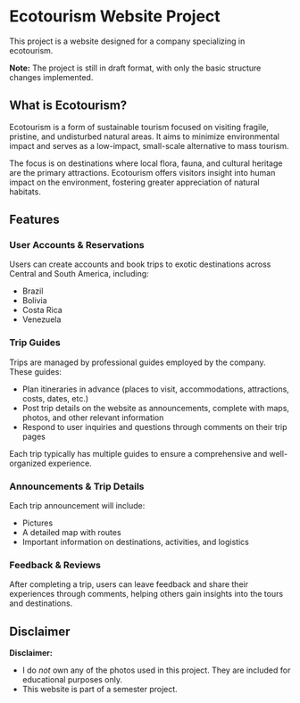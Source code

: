 # Ecotourism Website Project

This project is a website designed for a company specializing in ecotourism.  

**Note:** The project is still in draft format, with only the basic structure changes implemented.

## What is Ecotourism?
Ecotourism is a form of sustainable tourism focused on visiting fragile, pristine, and undisturbed natural areas. It aims to minimize environmental impact and serves as a low-impact, small-scale alternative to mass tourism. 

The focus is on destinations where local flora, fauna, and cultural heritage are the primary attractions. Ecotourism offers visitors insight into human impact on the environment, fostering greater appreciation of natural habitats.

## Features

### User Accounts & Reservations
Users can create accounts and book trips to exotic destinations across Central and South America, including:
- Brazil
- Bolivia
- Costa Rica
- Venezuela

### Trip Guides
Trips are managed by professional guides employed by the company. These guides:
- Plan itineraries in advance (places to visit, accommodations, attractions, costs, dates, etc.)
- Post trip details on the website as announcements, complete with maps, photos, and other relevant information
- Respond to user inquiries and questions through comments on their trip pages

Each trip typically has multiple guides to ensure a comprehensive and well-organized experience.

### Announcements & Trip Details
Each trip announcement will include:
- Pictures
- A detailed map with routes
- Important information on destinations, activities, and logistics

### Feedback & Reviews
After completing a trip, users can leave feedback and share their experiences through comments, helping others gain insights into the tours and destinations.

## Disclaimer
**Disclaimer:**
- I do *not* own any of the photos used in this project. They are included for educational purposes only.
- This website is part of a semester project.
